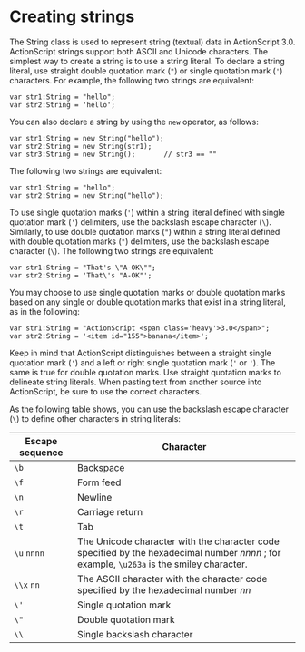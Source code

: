 # Creating strings

The String class is used to represent string (textual) data in ActionScript 3.0.
ActionScript strings support both ASCII and Unicode characters. The simplest way
to create a string is to use a string literal. To declare a string literal, use
straight double quotation mark (`"`) or single quotation mark (`'`) characters.
For example, the following two strings are equivalent:

    var str1:String = "hello";
    var str2:String = 'hello';

You can also declare a string by using the `new` operator, as follows:

    var str1:String = new String("hello");  
    var str2:String = new String(str1);
    var str3:String = new String();       // str3 == ""

The following two strings are equivalent:

    var str1:String = "hello";
    var str2:String = new String("hello");

To use single quotation marks (`'`) within a string literal defined with single
quotation mark (`'`) delimiters, use the backslash escape character (`\`).
Similarly, to use double quotation marks (`"`) within a string literal defined
with double quotation marks (`"`) delimiters, use the backslash escape character
(`\`). The following two strings are equivalent:

    var str1:String = "That's \"A-OK\"";
    var str2:String = 'That\'s "A-OK"';

You may choose to use single quotation marks or double quotation marks based on
any single or double quotation marks that exist in a string literal, as in the
following:

    var str1:String = "ActionScript <span class='heavy'>3.0</span>";
    var str2:String = '<item id="155">banana</item>';

Keep in mind that ActionScript distinguishes between a straight single quotation
mark (`'`) and a left or right single quotation mark (`'` or `'`). The same is
true for double quotation marks. Use straight quotation marks to delineate
string literals. When pasting text from another source into ActionScript, be
sure to use the correct characters.

As the following table shows, you can use the backslash escape character (`\`)
to define other characters in string literals:

| Escape sequence | Character                                                                                                                                 |
| --------------- | ----------------------------------------------------------------------------------------------------------------------------------------- |
| `\b`            | Backspace                                                                                                                                 |
| `\f`            | Form feed                                                                                                                                 |
| `\n`            | Newline                                                                                                                                   |
| `\r`            | Carriage return                                                                                                                           |
| `\t`            | Tab                                                                                                                                       |
| `\u` `nnnn`     | The Unicode character with the character code specified by the hexadecimal number _nnnn_ ; for example, `\u263a` is the smiley character. |
| `\\x` `nn`      | The ASCII character with the character code specified by the hexadecimal number _nn_                                                      |
| `\'`            | Single quotation mark                                                                                                                     |
| `\"`            | Double quotation mark                                                                                                                     |
| `\\`            | Single backslash character                                                                                                                |
